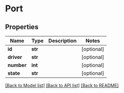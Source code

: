# Port

## Properties
Name | Type | Description | Notes
------------ | ------------- | ------------- | -------------
**id** | **str** |  | [optional] 
**driver** | **str** |  | [optional] 
**number** | **int** |  | [optional] 
**state** | **str** |  | [optional] 

[[Back to Model list]](../README.md#documentation-for-models) [[Back to API list]](../README.md#documentation-for-api-endpoints) [[Back to README]](../README.md)

